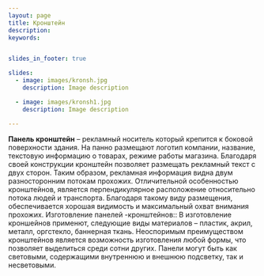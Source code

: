 ```yaml
---
layout: page
title: Кронштейн
description:
keywords:


slides_in_footer: true

slides:
  - image: images/kronsh.jpg
    description: Image description

  - image: images/kronsh1.jpg
    description: Image description

---
```




**Панель кронштейн** – рекламный носитель который крепится к боковой поверхности здания.
На панно размещают логотип компании, название, текстовую информацию о товарах, режиме работы магазина. Благодаря своей конструкции кронштейн позволяет размещать рекламный текст с двух сторон. Таким образом, рекламная информация видна двум разносторонним потокам прохожих.
Отличительной особенностью кронштейнов, является перпендикулярное расположение относительно потока людей и транспорта. Благодаря такому виду размещения, обеспечивается хорошая видимость и максимальный охват внимания прохожих.
Изготовление панелей -кронштейнов::  В изготовление кроншейнов применют, следующие виды материалов – пластик, акрил, металл, оргстекло, баннерная ткань. Неоспоримым преимуществом кронштейнов является возможность изготовления любой формы, что позволяет выделиться  среди сотни других. Панели могут быть как световыми, содержащими внутреннюю и внешнюю подсветку, так и несветовыми.
